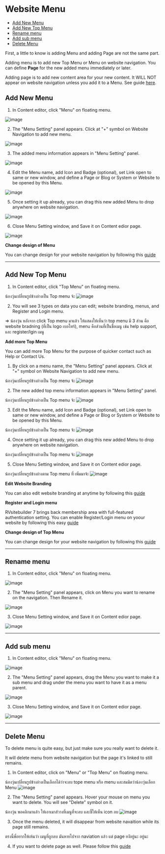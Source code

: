 # Website Menu

- [Add New Menu](#add-new-menu)
- [Add New Top Menu](#add-new-top-menu)
- [Rename menu](#rename-menu)
- [Add sub menu](#add-sub-menu)
- [Delete Menu](#delete-menu)



First, a little to know is adding Menu and adding Page are not the same part.

Adding menu is to add new Top Menu or Menu on website navigation. You can define **Page** for the new added menu immediately or later.

Adding page is to add new content area for your new content. It WILL NOT appear on website navigation unless you add it to a Menu. See guide [here](website-content.md).



## Add New Menu

1. In Content editor, click "Menu" on floating menu.
   
  ![image](images/website_menu/Menu_01_add_new_menu.png)


2. The "Menu Setting" panel appears. Click at "+" symbol on Website Navigation to add new menu.

  ![image](images/website_menu/Menu_02_click_add_new_menu.png)


3. The added menu information appears in "Menu Setting" panel.

  ![image](images/website_menu/Menu_03_menu_setting_panel.png)


4. Edit the Menu name, add Icon and Badge (optional), set Link open to same or new window, and define a Page or Blog or System or Website to be opened by this Menu.

  ![image](images/website_menu/Menu_04_real_time_preview.png)


5. Once setting it up already, you can drag this new added Menu to drop anywhere on website navigation.

  ![image](images/website_menu/Menu_05_drag_and_drop_menu.png)


6. Close Menu Setting window, and Save it on Content edior page.

  ![image](images/website_menu/Menu_05_02_save_add_menu.png)


**Change design of Menu**

You can change design for your website navigation by following this [guide](website-design.md)


---------------------------------------------------------------------------------------------------


## Add New Top Menu

1. In Content editor, click "Top Menu" on floating menu.

น้องวุ่นเปลี่ยนรูปข้างล่างเป็น Top menu จ้ะ
  ![image](images/website_menu/Menu_01_add_new_menu.png)


2. You will see 3 types on data you can edit; website branding, menus, and Register and Login menu.
   
=> น้องวุ่น หลังจาก click Top menu มาแล้ว ให้แสดงให้เห็นว่า top menu มี 3 ส่วน คือ website bradning (ที่เป็น logo เบอโทร์), menu คือส่วนที่เป็นชื่อเมนู เช่น help support, และ register/lgin เมนู


**Add more Top Menu**

You can add more Top Menu for the purpose of quicker contact such as Help or Contact Us.

1. By click on a menu name, the "Menu Setting" panel appears. Click at "+" symbol on Website Navigation to add new menu.

น้องวุ่นเปลี่ยนรูปข้างล่างเป็น Top menu จ้ะ
  ![image](images/website_menu/Menu_02_click_add_new_menu.png)


2. The new added top menu information appears in "Menu Setting" panel.

น้องวุ่นเปลี่ยนรูปข้างล่างเป็น Top menu จ้ะ
  ![image](images/website_menu/Menu_03_menu_setting_panel.png)


3. Edit the Menu name, add Icon and Badge (optional), set Link open to same or new window, and define a Page or Blog or System or Website to be opened by this Menu.

น้องวุ่นเปลี่ยนรูปข้างล่างเป็น Top menu จ้ะ
  ![image](images/website_menu/Menu_04_real_time_preview.png)


4. Once setting it up already, you can drag this new added Menu to drop anywhere on website navigation.

น้องวุ่นเปลี่ยนรูปข้างล่างเป็น Top menu จ้ะ
  ![image](images/website_menu/Menu_05_drag_and_drop_menu.png)


5. Close Menu Setting window, and Save it on Content edior page.

น้องวุ่นเปลี่ยนรูปข้างล่างตาม  Top menu ที่ เพิ่มมาจ้ะ
  ![image](images/website_menu/Menu_05_02_save_add_menu.png)


**Edit Website Branding**

You can also edit website branding at anytime by following this [guide](http://wun.cpedge.rvglobalsoft.net/docs/user-docs-recheck/en/website-template#top-menu)


**Register and Login menu**

RVsitebuilder 7 brings back membership area with full-featured authentication setting. You can enable Register/Login menu on yoour website by following this easy [guide](register-and-login-system.md)

**Change design of Top Menu**

You can change design for your website navigation by following this [guide](http://wun.cpedge.rvglobalsoft.net/docs/user-docs-recheck/en/website-template#top-menu)


---------------------------------------------------------------------------------------------------


## Rename menu


1. In Content editor, click "Menu" on floating menu.

  ![image](images/website_menu/Menu_06_rename_menu.png)


2. The "Menu Setting" panel appears, click on Menu you want to rename on the navigation. Then Rename it.

  ![image](images/website_menu/Menu_07_click_rename_menu.png)

3. Close Menu Setting window, and Save it on Content edior page.

  ![image](images/website_menu/Menu_08_save_rename_menu.png)

---------------------------------------------------------------------------------------------------



## Add sub menu

1. In Content editor, click "Menu" on floating menu.

  ![image](images/website_menu/Menu_09_add_sub_menu.png)


2. The "Menu Setting" panel appears, drag the Menu you want to make it a sub menu and drag under the menu you want to have it as a menu parent.

  ![image](images/website_menu/Menu_10_drag_and_drop_submenu.png)

3. Close Menu Setting window, and Save it on Content edior page.

  ![image](images/website_menu/Menu_11_save_add_sub_menu.png)


  -------------------------------------------


## Delete Menu

To delete menu is quite easy, but just make sure you really want to delete it.

It will delete menu from website navigation but the page it's linked to still remains.

1. In Content editor, click on "Menu" or "Top Menu" on floating menu.

น้องวุ่นเปลี่ยนรูปข้างล่างเป็นเลือกได้ว่าจะลบ tope menu หรือ menu และสมมิตว่าน้องวุ่นเลือก Menu
  ![image](images/website_menu/Menu_01_add_new_menu.png)

2. The "Menu Setting" panel appears. Hover your mouse on menu you want to delete. You will see "Delete" symbol on it.

น้องวุ่น พอคลิกมาแล้ว ให้เอาเมาส์วางที่เมนูที่จะลบ และชี้ให้เห็น icon ลบ
  ![image](images/website_menu/Menu_02_click_add_new_menu.png)


3. Once the menu deleted, it will disappear from website navaition while its page still remains.

ตรงนี้พี่อยากให้เห้นว่า เมนูที่ถูกลบ มันหายไปจาก naviation แล้ว แต่ page ยงัอยู่นะ อยู่นะ

4. If you want to delete page as well. Please follow this [guide](......)